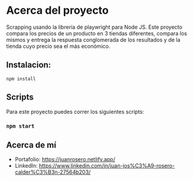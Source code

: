 # Acerca del proyecto

Scrapping usando la librería de playwright para Node JS. Este proyecto compara los precios de un producto en 3 tiendas diferentes, compara los mismos y entrega la respuesta conglomerada de los resultados y de la tienda cuyo precio sea el más económico.

## Instalacion:

`npm install`

## Scripts

Para este proyecto puedes correr los siguientes scripts:

### `npm start`

## Acerca de mí

- Portafolio: https://juanrosero.netlify.app/
- LinkedIn: https://www.linkedin.com/in/juan-jos%C3%A9-rosero-calder%C3%B3n-27564b203/
